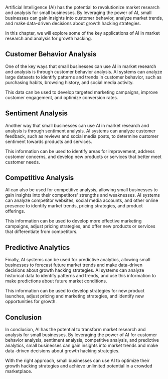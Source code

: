 
Artificial Intelligence (AI) has the potential to revolutionize market research and analysis for small businesses. By leveraging the power of AI, small businesses can gain insights into customer behavior, analyze market trends, and make data-driven decisions about growth hacking strategies.

In this chapter, we will explore some of the key applications of AI in market research and analysis for growth hacking.

Customer Behavior Analysis
--------------------------

One of the key ways that small businesses can use AI in market research and analysis is through customer behavior analysis. AI systems can analyze large datasets to identify patterns and trends in customer behavior, such as purchasing habits, browsing history, and social media activity.

This data can be used to develop targeted marketing campaigns, improve customer engagement, and optimize conversion rates.

Sentiment Analysis
------------------

Another way that small businesses can use AI in market research and analysis is through sentiment analysis. AI systems can analyze customer feedback, such as reviews and social media posts, to determine customer sentiment towards products and services.

This information can be used to identify areas for improvement, address customer concerns, and develop new products or services that better meet customer needs.

Competitive Analysis
--------------------

AI can also be used for competitive analysis, allowing small businesses to gain insights into their competitors' strengths and weaknesses. AI systems can analyze competitor websites, social media accounts, and other online presence to identify market trends, pricing strategies, and product offerings.

This information can be used to develop more effective marketing campaigns, adjust pricing strategies, and offer new products or services that differentiate from competitors.

Predictive Analytics
--------------------

Finally, AI systems can be used for predictive analytics, allowing small businesses to forecast future market trends and make data-driven decisions about growth hacking strategies. AI systems can analyze historical data to identify patterns and trends, and use this information to make predictions about future market conditions.

This information can be used to develop strategies for new product launches, adjust pricing and marketing strategies, and identify new opportunities for growth.

Conclusion
----------

In conclusion, AI has the potential to transform market research and analysis for small businesses. By leveraging the power of AI for customer behavior analysis, sentiment analysis, competitive analysis, and predictive analytics, small businesses can gain insights into market trends and make data-driven decisions about growth hacking strategies.

With the right approach, small businesses can use AI to optimize their growth hacking strategies and achieve unlimited potential in a crowded marketplace.
